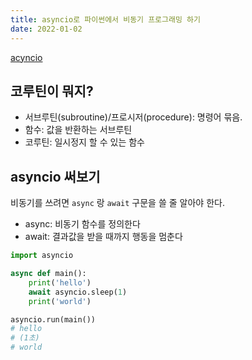 ```yaml
---
title: asyncio로 파이썬에서 비동기 프로그래밍 하기
date: 2022-01-02
---
```


[acyncio](https://docs.python.org/ko/3/library/asyncio.html)

## 코루틴이 뭐지?

- 서브루틴(subroutine)/프로시저(procedure): 명령어 묶음.
- 함수: 값을 반환하는 서브루틴
- 코루틴: 일시정지 할 수 있는 함수

## asyncio 써보기

비동기를 쓰려면 `async` 랑 `await` 구문을 쓸 줄 알아야 한다.

- async: 비동기 함수를 정의한다
- await: 결과값을 받을 때까지 행동을 멈춘다

```py
import asyncio

async def main():
    print('hello')
    await asyncio.sleep(1)
    print('world')

asyncio.run(main())
# hello
# (1초)
# world
```